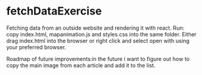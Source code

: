 # fetchDataExercise
Fetching data from an outside website and rendering it with react.
Run: copy index.html, mapanimation.js and styles.css into the same folder. Either drag index.html into the browser or right click and select open with using your preferred browser.

Roadmap of future improvements:in the future i want to figure out how to copy the main image from each article and add it to the list.